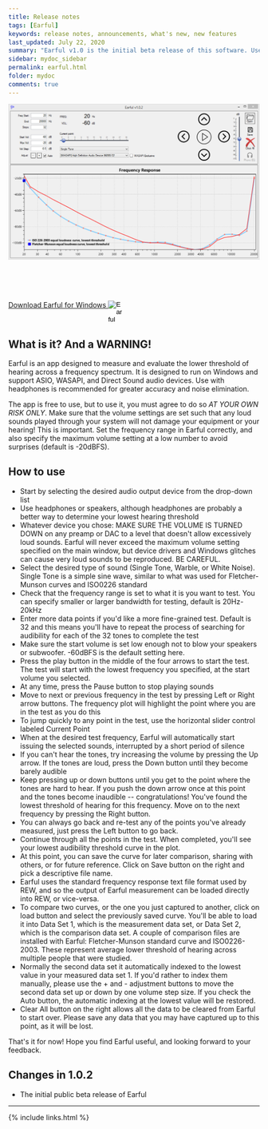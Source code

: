 ```yaml
---
title: Release notes
tags: [Earful]
keywords: release notes, announcements, what's new, new features
last_updated: July 22, 2020
summary: "Earful v1.0 is the initial beta release of this software. Use at your own risk!"
sidebar: mydoc_sidebar
permalink: earful.html
folder: mydoc
comments: true
---
```


![distort](images/earful1.png)

<br>
<br>
<br>


<a href="EarfulSetup.zip">Download Earful for Windows    <input type="image" id="ear" alt="Earful" src="images/earful_logo.png" width="30" align="top" />   </a>


## What is it? And a WARNING!
Earful is an app designed to measure and evaluate the lower threshold of hearing across a frequency spectrum. It is designed to run on Windows and support ASIO, WASAPI, and Direct Sound audio devices. Use with headphones is recommended for greater accuracy and noise elimination.

The app is free to use, but to use it, you must agree to do so *AT YOUR OWN RISK ONLY*. Make sure that the volume settings are set such that any loud sounds played through your system will not damage your equipment or your hearing! This is important. Set the frequency range in Earful correctly, and also specify the maximum volume setting at a low number to avoid surprises (default is -20dBFS).

## How to use
* Start by selecting the desired audio output device from the drop-down list
* Use headphones or speakers, although headphones are probably a better way to determine your lowest hearing threshold
* Whatever device you chose: MAKE SURE THE VOLUME IS TURNED DOWN on any preamp or DAC to a level that doesn't allow excessively loud sounds. Earful will never exceed the maximum volume setting specified on the main window, but device drivers and Windows glitches can cause very loud sounds to be reproduced. BE CAREFUL.
* Select the desired type of sound (Single Tone, Warble, or White Noise). Single Tone is a simple sine wave, similar to what was used for Fletcher-Munson curves and ISO0226 standard
* Check that the frequency range is set to what it is you want to test. You can specify smaller or larger bandwidth for testing, default is 20Hz-20kHz
* Enter more data points if you'd like a more fine-grained test. Default is 32 and this means you'll have to repeat the process of searching for audibility for each of the 32 tones to complete the test
* Make sure the start volume is set low enough not to blow your speakers or subwoofer. -60dBFS is the default setting here.
* Press the play button in the middle of the four arrows to start the test. The test will start with the lowest frequency you specified, at the start volume you selected.
* At any time, press the Pause button to stop playing sounds
* Move to next or previous frequency in the test by pressing Left or Right arrow buttons. The frequency plot will highlight the point where you are in the test as you do this
* To jump quickly to any point in the test, use the horizontal slider control labeled Current Point
* When at the desired test frequency, Earful will automatically start issuing the selected sounds, interrupted by a short period of silence
* If you can't hear the tones, try increasing the volume by pressing the Up arrow. If the tones are loud, press the Down button until they become barely audible
* Keep pressing up or down buttons until you get to the point where the tones are hard to hear. If you push the down arrow once at this point and the tones become inaudible -- congratulations! You've found the lowest threshold of hearing for this frequency. Move on to the next frequency by pressing the Right button.
* You can always go back and re-test any of the points you've already measured, just press the Left button to go back.
* Continue through all the points in the test. When completed, you'll see your lowest audibility threshold curve in the plot.
* At this point, you can save the curve for later comparison, sharing with others, or for future reference. Click on Save button on the right and pick a descriptive file name. 
* Earful uses the standard frequency response text file format used by REW, and so the output of Earful measurement can be loaded directly into REW, or vice-versa.
* To compare two curves, or the one you just captured to another, click on load button and select the previously saved curve. You'll be able to load it into Data Set 1, which is the measurement data set, or Data Set 2, which is the comparison data set. A couple of comparison files are installed with Earful: Fletcher-Munson standard curve and ISO0226-2003. These represent average lower threshold of hearing across multiple people that were studied.
* Normally the second data set it automatically indexed to the lowest value in your measured data set 1. If you'd rather to index them manually, please use the + and - adjustment buttons to move the second data set up or down by one volume step size. If you check the Auto button, the automatic indexing at the lowest value will be restored.
* Clear All button on the right allows all the data to be cleared from Earful to start over. Please save any data that you may have captured up to this point, as it will be lost.

That's it for now! Hope you find Earful useful, and looking forward to your feedback.


## Changes in 1.0.2
* The initial public beta release of Earful

___
{% include links.html %}
